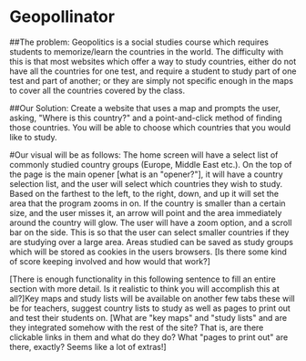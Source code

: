 Geopollinator
=============

##The problem:
Geopolitics is a social studies course which requires students to
memorize/learn the countries in the world. The difficulty with this
is that most websites which offer a way to study countries, either do
not have all the countries for one test, and require a student to study
part of one test and part of another; or they are simply not specific
enough in the maps to cover all the countries covered by the class.

##Our Solution:
Create a website that uses a map and prompts the user, asking, "Where
is this country?" and a point-and-click method of finding those
countries. You will be able to choose which countries that you would
like to study. 

#Our visual will be as follows:
The home screen will have a select list of commonly studied country
groups (Europe, Middle East etc.). On the top of the page is the main
opener [what is an "opener?"], it will have a country selection list, 
and the user will select
which countries they wish to study. Based on the farthest to the left,
to the right, down, and up it will set the area that the program zooms in
on. If the country is smaller than a certain size, and the user misses
it, an arrow will point and the area immediately around the country
will glow. The user will have a zoom option, and a scroll bar on the side.
This is so that the user can select smaller countries if they are
studying over a large area. Areas studied can be saved as study
groups which will be stored as cookies in the users browsers. 
[Is there some kind of score keeping involved and how would that work?]

[There is enough functionality in this following sentence to fill
an entire section with more detail. Is it realistic to think you
will accomplish this at all?]Key
maps and study lists will be available on another few tabs these will
be for teachers, suggest country lists to study as well as pages to
print out and test their students on. [What are "key maps" and "study lists"
and are they integrated somehow with the rest of the site? That is, are 
there clickable links in them and what do they do? What "pages to print
out" are there, exactly? Seems like a lot of extras!]
